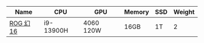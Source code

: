 | Name                                                        | CPU       | GPU       | Memory | SSD | Weight |
| ----------------------------------------------------------- | --------- | --------- | ------ | --- | ------ |
| [ROG 幻16](https://item.jd.com/100043674220.html#crumb-wrap) | i9-13900H | 4060 120W | 16GB   | 1T  | 2      |

